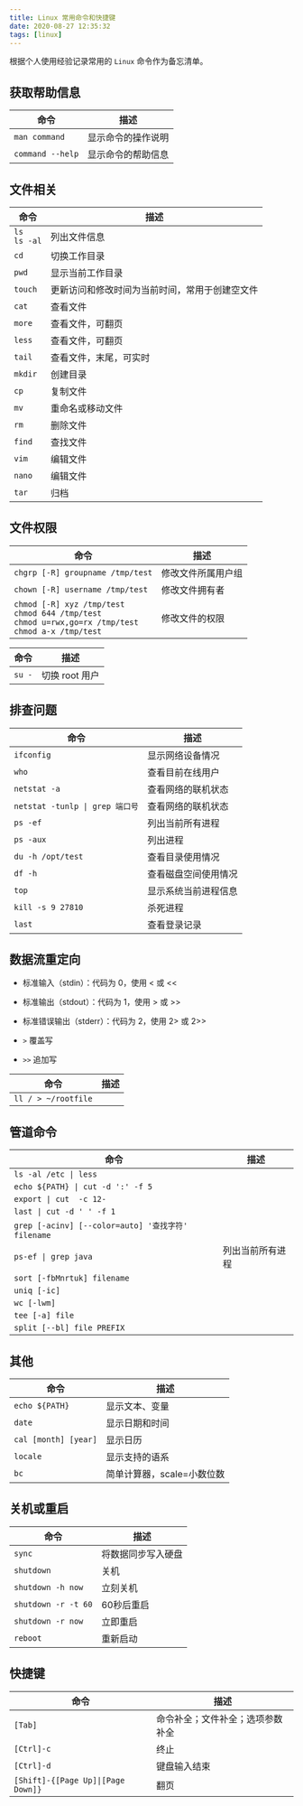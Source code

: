 ```yaml
---
title: Linux 常用命令和快捷键
date: 2020-08-27 12:35:32
tags: [linux]
---
```


根据个人使用经验记录常用的 `Linux` 命令作为备忘清单。

<!-- more -->

## 获取帮助信息

|命令|描述|
|--|--|
|`man command`|显示命令的操作说明|
|`command --help`|显示命令的帮助信息|

## 文件相关

|命令|描述|
|--|--|
|`ls` </br> `ls -al`|列出文件信息|
|`cd`|切换工作目录|
|`pwd`|显示当前工作目录|
|`touch`|更新访问和修改时间为当前时间，常用于创建空文件|
|`cat`|查看文件|
|`more`|查看文件，可翻页|
|`less`|查看文件，可翻页|
|`tail`|查看文件，末尾，可实时|
|`mkdir`|创建目录|
|`cp`|复制文件|
|`mv`|重命名或移动文件|
|`rm`|删除文件|
|`find`|查找文件|
|`vim`|编辑文件|
|`nano`|编辑文件|
|`tar`|归档|

## 文件权限

|命令|描述|
|--|--|
|`chgrp [-R] groupname /tmp/test`|修改文件所属用户组|
|`chown [-R] username /tmp/test`|修改文件拥有者|
|`chmod [-R] xyz /tmp/test` </br> `chmod 644 /tmp/test` </br> `chmod u=rwx,go=rx /tmp/test`  </br> `chmod a-x /tmp/test`|修改文件的权限|

|命令|描述|
|--|--|
|`su -`|切换 root 用户|

## 排查问题

|命令|描述|
|--|--|
|`ifconfig`|显示网络设备情况|
|`who`|查看目前在线用户|
|`netstat -a`|查看网络的联机状态|
|`netstat -tunlp \| grep 端口号`|查看网络的联机状态|
|`ps -ef`|列出当前所有进程|
|`ps -aux`|列出进程|
|`du -h /opt/test`|查看目录使用情况|
|`df -h`|查看磁盘空间使用情况|
|`top`|显示系统当前进程信息|
|`kill -s 9 27810`|杀死进程|
|`last`|查看登录记录|

## 数据流重定向

- 标准输入（stdin）：代码为 0，使用 < 或 <<
- 标准输出（stdout）：代码为 1，使用 > 或 >>
- 标准错误输出（stderr）：代码为 2，使用 2> 或 2>>

- `>` 覆盖写
- `>>` 追加写

|命令|描述|
|--|--|
|`ll / > ~/rootfile`||

## 管道命令

|命令|描述|
|--|--|
|`ls -al /etc \| less`||
|`echo ${PATH} \| cut -d ':' -f 5`||
|`export \| cut  -c 12-`||
|`last \| cut -d ' ' -f 1`||
|`grep [-acinv] [--color=auto] '查找字符' filename`||
|`ps-ef \| grep java`|列出当前所有进程|
|`sort [-fbMnrtuk] filename`||
|`uniq [-ic]`||
|`wc [-lwm]`||
|`tee [-a] file`||
|`split [--bl] file PREFIX`||


## 其他

|命令|描述|
|--|--|
|`echo ${PATH}`|显示文本、变量|
|`date`|显示日期和时间|
|`cal [month] [year]`|显示日历|
|`locale`|显示支持的语系|
|`bc`|简单计算器，scale=小数位数|

## 关机或重启

|命令|描述|
|--|--|
|`sync`|将数据同步写入硬盘|
|`shutdown`|关机|
|`shutdown -h now`|立刻关机|
|`shutdown -r -t 60`|60秒后重启|
|`shutdown -r now`|立即重启|
|`reboot`|重新启动|

## 快捷键

|命令|描述|
|--|--|
|`[Tab]`|命令补全；文件补全；选项参数补全|
|`[Ctrl]-c`|终止|
|`[Ctrl]-d`|键盘输入结束|
|`[Shift]-{[Page Up]\|[Page Down]}`|翻页|